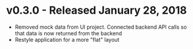 # v0.3.0 - Released January 28, 2018
- Removed mock data from UI project. Connected backend API calls so that data is now returned from the backend
- Restyle application for a more "flat" layout
